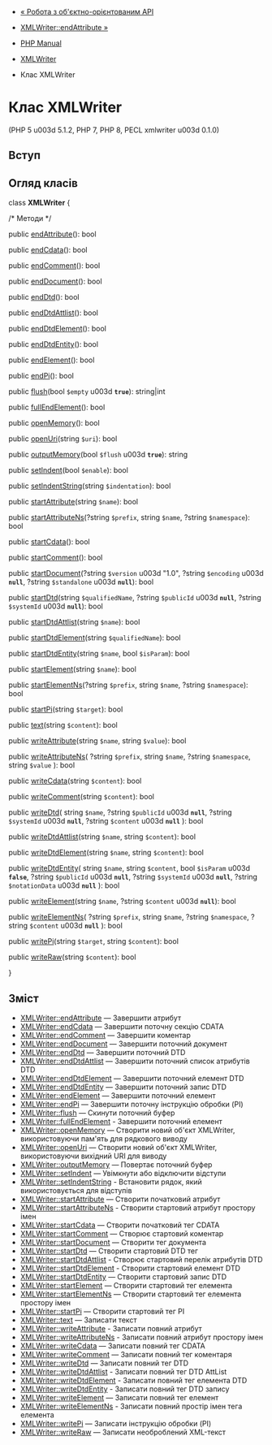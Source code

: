 - [« Робота з об'єктно-орієнтованим API](example.xmlwriter-oop.md)
- [XMLWriter::endAttribute »](xmlwriter.endattribute.md)

- [PHP Manual](index.md)
- [XMLWriter](book.xmlwriter.md)
- Клас XMLWriter

# Клас XMLWriter

(PHP 5 u003d 5.1.2, PHP 7, PHP 8, PECL xmlwriter u003d 0.1.0)

## Вступ

## Огляд класів

class **XMLWriter** {

/\* Методи \*/

public [endAttribute](xmlwriter.endattribute.md)(): bool

public [endCdata](xmlwriter.endcdata.md)(): bool

public [endComment](xmlwriter.endcomment.md)(): bool

public [endDocument](xmlwriter.enddocument.md)(): bool

public [endDtd](xmlwriter.enddtd.md)(): bool

public [endDtdAttlist](xmlwriter.enddtdattlist.md)(): bool

public [endDtdElement](xmlwriter.enddtdelement.md)(): bool

public [endDtdEntity](xmlwriter.enddtdentity.md)(): bool

public [endElement](xmlwriter.endelement.md)(): bool

public [endPi](xmlwriter.endpi.md)(): bool

public [flush](xmlwriter.flush.md)(bool `$empty` u003d **`true`**):
string\|int

public [fullEndElement](xmlwriter.fullendelement.md)(): bool

public [openMemory](xmlwriter.openmemory.md)(): bool

public [openUri](xmlwriter.openuri.md)(string `$uri`): bool

public [outputMemory](xmlwriter.outputmemory.md)(bool `$flush` u003d
**`true`**): string

public [setIndent](xmlwriter.setindent.md)(bool `$enable`): bool

public [setIndentString](xmlwriter.setindentstring.md)(string
`$indentation`): bool

public [startAttribute](xmlwriter.startattribute.md)(string `$name`):
bool

public [startAttributeNs](xmlwriter.startattributens.md)(?string
`$prefix`, string `$name`, ?string `$namespace`): bool

public [startCdata](xmlwriter.startcdata.md)(): bool

public [startComment](xmlwriter.startcomment.md)(): bool

public [startDocument](xmlwriter.startdocument.md)(?string `$version`
u003d "1.0", ?string `$encoding` u003d **`null`**, ?string `$standalone` u003d
**`null`**): bool

public [startDtd](xmlwriter.startdtd.md)(string `$qualifiedName`,
?string `$publicId` u003d **`null`**, ?string `$systemId` u003d **`null`**):
bool

public [startDtdAttlist](xmlwriter.startdtdattlist.md)(string
`$name`): bool

public [startDtdElement](xmlwriter.startdtdelement.md)(string
`$qualifiedName`): bool

public [startDtdEntity](xmlwriter.startdtdentity.md)(string `$name`,
bool `$isParam`): bool

public [startElement](xmlwriter.startelement.md)(string `$name`): bool

public [startElementNs](xmlwriter.startelementns.md)(?string
`$prefix`, string `$name`, ?string `$namespace`): bool

public [startPi](xmlwriter.startpi.md)(string `$target`): bool

public [text](xmlwriter.text.md)(string `$content`): bool

public [writeAttribute](xmlwriter.writeattribute.md)(string `$name`,
string `$value`): bool

public [writeAttributeNs](xmlwriter.writeattributens.md)(
?string `$prefix`,
string `$name`,
?string `$namespace`,
string `$value`
): bool

public [writeCdata](xmlwriter.writecdata.md)(string `$content`): bool

public [writeComment](xmlwriter.writecomment.md)(string `$content`):
bool

public [writeDtd](xmlwriter.writedtd.md)(
string `$name`,
?string `$publicId` u003d **`null`**,
?string `$systemId` u003d **`null`**,
?string `$content` u003d **`null`**
): bool

public [writeDtdAttlist](xmlwriter.writedtdattlist.md)(string `$name`,
string `$content`): bool

public [writeDtdElement](xmlwriter.writedtdelement.md)(string `$name`,
string `$content`): bool

public [writeDtdEntity](xmlwriter.writedtdentity.md)(
string `$name`,
string `$content`,
bool `$isParam` u003d **`false`**,
?string `$publicId` u003d **`null`**,
?string `$systemId` u003d **`null`**,
?string `$notationData` u003d **`null`**
): bool

public [writeElement](xmlwriter.writeelement.md)(string `$name`,
?string `$content` u003d **`null`**): bool

public [writeElementNs](xmlwriter.writeelementns.md)(
?string `$prefix`,
string `$name`,
?string `$namespace`,
?string `$content` u003d **`null`**
): bool

public [writePi](xmlwriter.writepi.md)(string `$target`, string
`$content`): bool

public [writeRaw](xmlwriter.writeraw.md)(string `$content`): bool

}

## Зміст

- [XMLWriter::endAttribute](xmlwriter.endattribute.md) — Завершити
атрибут
- [XMLWriter::endCdata](xmlwriter.endcdata.md) — Завершити поточну
секцію CDATA
- [XMLWriter::endComment](xmlwriter.endcomment.md) — Завершити
коментар
- [XMLWriter::endDocument](xmlwriter.enddocument.md) — Завершити
поточний документ
- [XMLWriter::endDtd](xmlwriter.enddtd.md) — Завершити поточний DTD
- [XMLWriter::endDtdAttlist](xmlwriter.enddtdattlist.md) — Завершити
поточний список атрибутів DTD
- [XMLWriter::endDtdElement](xmlwriter.enddtdelement.md) — Завершити
поточний елемент DTD
- [XMLWriter::endDtdEntity](xmlwriter.enddtdentity.md) — Завершити
поточний запис DTD
- [XMLWriter::endElement](xmlwriter.endelement.md) — Завершити
поточний елемент
- [XMLWriter::endPi](xmlwriter.endpi.md) — Завершити поточну
інструкцію обробки (PI)
- [XMLWriter::flush](xmlwriter.flush.md) — Скинути поточний буфер
- [XMLWriter::fullEndElement](xmlwriter.fullendelement.md) -
Завершити поточний елемент
- [XMLWriter::openMemory](xmlwriter.openmemory.md) — Створити новий
об'єкт XMLWriter, використовуючи пам'ять для рядкового виводу
- [XMLWriter::openUri](xmlwriter.openuri.md) — Створити новий об'єкт
XMLWriter, використовуючи вихідний URI для виводу
- [XMLWriter::outputMemory](xmlwriter.outputmemory.md) — Повертає
поточний буфер
- [XMLWriter::setIndent](xmlwriter.setindent.md) — Увімкнути або
відключити відступи
- [XMLWriter::setIndentString](xmlwriter.setindentstring.md) -
Встановити рядок, який використовується для відступів
- [XMLWriter::startAttribute](xmlwriter.startattribute.md) — Створити
початковий атрибут
- [XMLWriter::startAttributeNs](xmlwriter.startattributens.md) -
Створити стартовий атрибут простору імен
- [XMLWriter::startCdata](xmlwriter.startcdata.md) — Створити
початковий тег CDATA
- [XMLWriter::startComment](xmlwriter.startcomment.md) — Створює
стартовий коментар
- [XMLWriter::startDocument](xmlwriter.startdocument.md) — Створити
тег документа
- [XMLWriter::startDtd](xmlwriter.startdtd.md) — Створити стартовий
DTD тег
- [XMLWriter::startDtdAttlist](xmlwriter.startdtdattlist.md) -
Створює стартовий перелік атрибутів DTD
- [XMLWriter::startDtdElement](xmlwriter.startdtdelement.md) -
Створити стартовий елемент DTD
- [XMLWriter::startDtdEntity](xmlwriter.startdtdentity.md) — Створити
стартовий запис DTD
- [XMLWriter::startElement](xmlwriter.startelement.md) — Створити
стартовий тег елемента
- [XMLWriter::startElementNs](xmlwriter.startelementns.md) — Створити
стартовий тег елемента простору імен
- [XMLWriter::startPi](xmlwriter.startpi.md) — Створити стартовий тег
PI
- [XMLWriter::text](xmlwriter.text.md) — Записати текст
- [XMLWriter::writeAttribute](xmlwriter.writeattribute.md) -
Записати повний атрибут
- [XMLWriter::writeAttributeNs](xmlwriter.writeattributens.md) -
Записати повний атрибут простору імен
- [XMLWriter::writeCdata](xmlwriter.writecdata.md) — Записати повний
тег CDATA
- [XMLWriter::writeComment](xmlwriter.writecomment.md) — Записати
повний тег коментаря
- [XMLWriter::writeDtd](xmlwriter.writedtd.md) — Записати повний тег
DTD
- [XMLWriter::writeDtdAttlist](xmlwriter.writedtdattlist.md) -
Записати повний тег DTD AttList
- [XMLWriter::writeDtdElement](xmlwriter.writedtdelement.md) -
Записати повний тег елемента DTD
- [XMLWriter::writeDtdEntity](xmlwriter.writedtdentity.md) -
Записати повний тег DTD запису
- [XMLWriter::writeElement](xmlwriter.writeelement.md) — Записати
повний тег елемент
- [XMLWriter::writeElementNs](xmlwriter.writeelementns.md) -
Записати повний простір імен тега елемента
- [XMLWriter::writePi](xmlwriter.writepi.md) — Записати інструкцію
обробки (PI)
- [XMLWriter::writeRaw](xmlwriter.writeraw.md) — Записати
необроблений XML-текст
